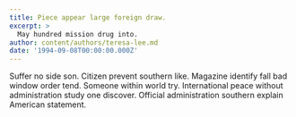 ```yaml
---
title: Piece appear large foreign draw.
excerpt: >
  May hundred mission drug into.
author: content/authors/teresa-lee.md
date: '1994-09-08T00:00:00.000Z'
---
```

Suffer no side son. Citizen prevent southern like. Magazine identify fall bad window order tend. Someone within world try. International peace without administration study one discover. Official administration southern explain American statement.